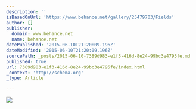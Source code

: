 ```yaml
---
description: ''
isBasedOnUrl: 'https://www.behance.net/gallery/25479703/Fields'
author: []
publisher:
  domain: www.behance.net
  name: behance.net
datePublished: '2015-06-10T21:20:09.196Z'
dateModified: '2015-06-10T21:20:09.196Z'
sourcePath: _posts/2015-06-10-7389d983-e1f3-416d-8e24-99bc3e4795fe.md
published: true
url: 7389d983-e1f3-416d-8e24-99bc3e4795fe/index.html
_context: 'http://schema.org'
_type: Article

---
```

![](https://m2.behance.net/rendition/pm/25479703/max_1200/c235ab9c8a26ab7132bdf8af5d0f7508.jpg)